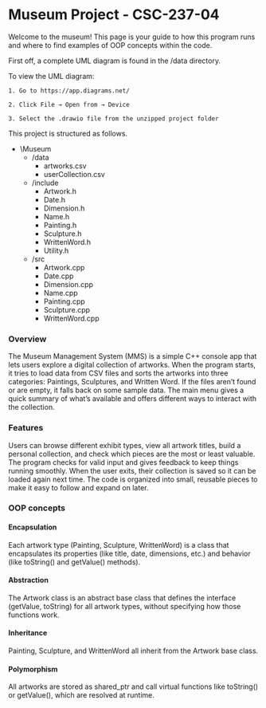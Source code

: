 # Museum Project - CSC-237-04
Welcome to the museum! This page is your guide to how this program runs and where to find examples of OOP concepts within the code.

First off, a complete UML diagram is found in the /data directory. 

To view the UML diagram:

    1. Go to https://app.diagrams.net/
    
    2. Click File → Open from → Device
   
    3. Select the .drawio file from the unzipped project folder

This project is structured as follows.

- \Museum
	- /data
		- artworks.csv
		- userCollection.csv
	- /include
		- Artwork.h
		- Date.h
		- Dimension.h
		- Name.h
		- Painting.h
		- Sculpture.h
		- WrittenWord.h
		- Utility.h
	- /src
		- Artwork.cpp
		- Date.cpp
		- Dimension.cpp
		- Name.cpp
		- Painting.cpp
		- Sculpture.cpp
		- WrittenWord.cpp

### Overview

The Museum Management System (MMS) is a simple C++ console app that lets users explore a digital collection of artworks. When the program starts, it tries to load data from CSV files and sorts the artworks into three categories: Paintings, Sculptures, and Written Word. If the files aren’t found or are empty, it falls back on some sample data. The main menu gives a quick summary of what’s available and offers different ways to interact with the collection.

### Features

Users can browse different exhibit types, view all artwork titles, build a personal collection, and check which pieces are the most or least valuable. The program checks for valid input and gives feedback to keep things running smoothly. When the user exits, their collection is saved so it can be loaded again next time. The code is organized into small, reusable pieces to make it easy to follow and expand on later.

### OOP concepts
#### Encapsulation
Each artwork type (Painting, Sculpture, WrittenWord) is a class that encapsulates its properties (like title, date, dimensions, etc.) and behavior (like toString() and getValue() methods).

#### Abstraction
The Artwork class is an abstract base class that defines the interface (getValue, toString) for all artwork types, without specifying how those functions work.

#### Inheritance
Painting, Sculpture, and WrittenWord all inherit from the Artwork base class.

#### Polymorphism
All artworks are stored as shared_ptr<Artwork> and call virtual functions like toString() or getValue(), which are resolved at runtime.
